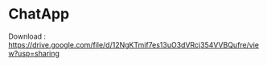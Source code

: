 # ChatApp 

Download : https://drive.google.com/file/d/12NgKTmif7es13uO3dVRcj354VVBQufre/view?usp=sharing
